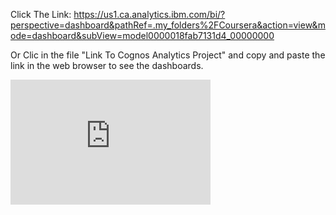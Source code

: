 Click The Link: https://us1.ca.analytics.ibm.com/bi/?perspective=dashboard&pathRef=.my_folders%2FCoursera&action=view&mode=dashboard&subView=model0000018fab7131d4_00000000

Or Clic in the file "Link To Cognos Analytics Project" and copy and paste the link in the web browser to see the dashboards.

<iframe src="https://us1.ca.analytics.ibm.com/bi/?perspective=dashboard&amp;pathRef=.my_folders%2FCoursera&amp;closeWindowOnLastView=true&amp;ui_appbar=false&amp;ui_navbar=false&amp;shareMode=embedded&amp;action=view&amp;mode=dashboard&amp;subView=model0000018fab7131d4_00000000" width="320" height="200" frameborder="0" gesture="media" allow="encrypted-media" allowfullscreen=""></iframe>
